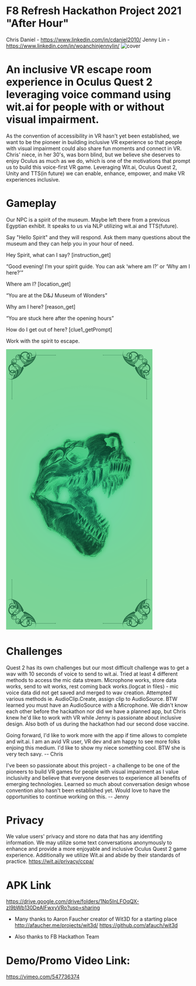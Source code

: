 # F8 Refresh Hackathon Project 2021  "After Hour"
Chris Daniel - https://www.linkedin.com/in/cdaniel2010/
Jenny Lin - https://www.linkedin.com/in/woanchinjennylin/
<img width="1024" alt="cover" src="https://user-images.githubusercontent.com/43097420/117728304-4635e200-b1b7-11eb-8285-64fd68f0533d.png">


# An inclusive VR escape room experience in Oculus Quest 2 leveraging voice command using wit.ai for people with or without visual impairment.

As the convention of accessibility in VR hasn't yet been established, we want to be the pioneer in building inclusive VR experience so that people with visual impairment could also share fun moments and connect in VR. Chris' niece, in her 30's, was born blind, but we believe she deserves to enjoy Oculus as much as we do, which is one of the motivations that prompt us to build this voice-first VR game.
Leveraging Wit.ai, Oculus Quest 2, Unity and TTS(in future) we can enable, enhance, empower, and make VR experiences inclusive. 


# Gameplay
Our NPC is a spirit of the museum. 
Maybe left there from a previous Egyptian exhibit.
It speaks to us via NLP utilizing wit.ai and TTS(future).

Say "Hello Spirit" and they will respond.
Ask them many questions about the museum and they can help you in your hour of need.

Hey Spirit, what can I say? [instruction_get]

“Good evening! I’m your spirit guide. You can ask ‘where am I?’ or  ‘Why am I here?’”

Where am I? [location_get]

“You are at the D&J Museum of Wonders”

Why am I here? [reason_get]

“You are stuck here after the opening hours”

How do I get out of here? [clue1_getPrompt]


Work with the spirit to escape.

<img width="400" alt="clue" src="https://raw.githubusercontent.com/wc-jennylin/afterHour/main/clue3.png">


# Challenges
Quest 2 has its own challenges but our most difficult challenge was to get a wav with 10 seconds of voice to send to wit.ai. Tried at least 4 different methods to access the mic data stream. Microphone works, store data works, send to wit works, rest coming back works.(logcat in files) - mic voice data did not get saved and merged to wav creation. Attempted various methods ie. AudioClip.Create, assign clip to AudioSource. BTW learned you must have an AudioSource with a Microphone. 
We didn't know each other before the hackathon nor did we have a planned app, but Chris knew he'd like to work with VR while Jenny is passionate about inclusive design.
Also both of us during the hackathon had our second dose vaccine.


Going forward, I'd like to work more with the app if time allows to complete and wit.ai. I am an avid VR user, VR dev and am happy to see more folks enjoing this medium. I'd like to show my niece something cool. BTW she is very tech savy.
-- Chris

I've been so passionate about this project - a challenge to be one of the pioneers to build VR games for people with visual impairment as I value inclusivity and believe that everyone deserves to experience all benefits of emerging technologies. 
Learned so much about conversation design whose convention also hasn't been established yet. Would love to have the opportunities to continue working on this. -- Jenny 

# Privacy
We value users' privacy and store no data that has any identifing information. We may utilize some text conversations anonymously to enhance and provide a more enjoyable and inclusive Oculus Quest 2 game experience.
Additionally we utilize Wit.ai and abide by their standards of practice. https://wit.ai/privacy/ccpa/

# APK Link
https://drive.google.com/drive/folders/1Np5InLFOqQX-zI9bWb130DeAIFwxyVRo?usp=sharing

- Many thanks to Aaron Faucher creator of Wit3D for a starting place http://afaucher.me/projects/wit3d/
https://github.com/afauch/wit3d

- Also thanks to FB Hackathon Team 

# Demo/Promo Video Link:
https://vimeo.com/547736374
